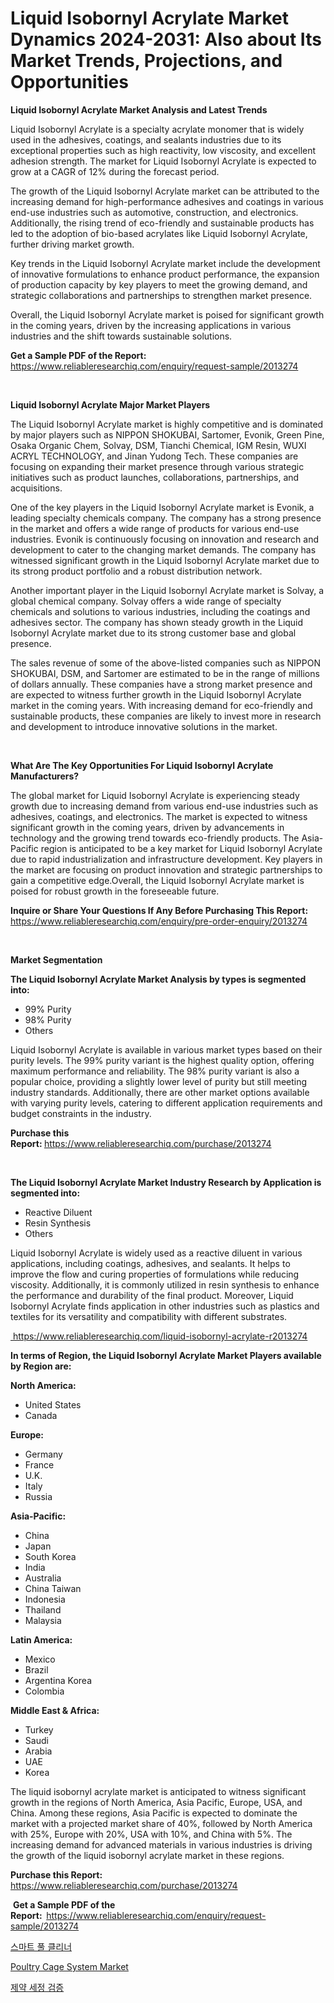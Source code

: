 <p><h1>Liquid Isobornyl Acrylate Market Dynamics 2024-2031: Also about Its Market Trends, Projections, and Opportunities</h1></p><p><strong>Liquid Isobornyl Acrylate Market Analysis and Latest Trends</strong></p>
<p><p>Liquid Isobornyl Acrylate is a specialty acrylate monomer that is widely used in the adhesives, coatings, and sealants industries due to its exceptional properties such as high reactivity, low viscosity, and excellent adhesion strength. The market for Liquid Isobornyl Acrylate is expected to grow at a CAGR of 12% during the forecast period.</p><p>The growth of the Liquid Isobornyl Acrylate market can be attributed to the increasing demand for high-performance adhesives and coatings in various end-use industries such as automotive, construction, and electronics. Additionally, the rising trend of eco-friendly and sustainable products has led to the adoption of bio-based acrylates like Liquid Isobornyl Acrylate, further driving market growth.</p><p>Key trends in the Liquid Isobornyl Acrylate market include the development of innovative formulations to enhance product performance, the expansion of production capacity by key players to meet the growing demand, and strategic collaborations and partnerships to strengthen market presence.</p><p>Overall, the Liquid Isobornyl Acrylate market is poised for significant growth in the coming years, driven by the increasing applications in various industries and the shift towards sustainable solutions.</p></p>
<p><strong>Get a Sample PDF of the Report:&nbsp;</strong> <a href="https://www.reliableresearchiq.com/enquiry/request-sample/2013274">https://www.reliableresearchiq.com/enquiry/request-sample/2013274</a></p>
<p>&nbsp;</p>
<p><strong>Liquid Isobornyl Acrylate Major Market Players</strong></p>
<p><p>The Liquid Isobornyl Acrylate market is highly competitive and is dominated by major players such as NIPPON SHOKUBAI, Sartomer, Evonik, Green Pine, Osaka Organic Chem, Solvay, DSM, Tianchi Chemical, IGM Resin, WUXI ACRYL TECHNOLOGY, and Jinan Yudong Tech. These companies are focusing on expanding their market presence through various strategic initiatives such as product launches, collaborations, partnerships, and acquisitions.</p><p>One of the key players in the Liquid Isobornyl Acrylate market is Evonik, a leading specialty chemicals company. The company has a strong presence in the market and offers a wide range of products for various end-use industries. Evonik is continuously focusing on innovation and research and development to cater to the changing market demands. The company has witnessed significant growth in the Liquid Isobornyl Acrylate market due to its strong product portfolio and a robust distribution network.</p><p>Another important player in the Liquid Isobornyl Acrylate market is Solvay, a global chemical company. Solvay offers a wide range of specialty chemicals and solutions to various industries, including the coatings and adhesives sector. The company has shown steady growth in the Liquid Isobornyl Acrylate market due to its strong customer base and global presence.</p><p>The sales revenue of some of the above-listed companies such as NIPPON SHOKUBAI, DSM, and Sartomer are estimated to be in the range of millions of dollars annually. These companies have a strong market presence and are expected to witness further growth in the Liquid Isobornyl Acrylate market in the coming years. With increasing demand for eco-friendly and sustainable products, these companies are likely to invest more in research and development to introduce innovative solutions in the market.</p></p>
<p>&nbsp;</p>
<p><strong>What Are The Key Opportunities For Liquid Isobornyl Acrylate Manufacturers?</strong></p>
<p><p>The global market for Liquid Isobornyl Acrylate is experiencing steady growth due to increasing demand from various end-use industries such as adhesives, coatings, and electronics. The market is expected to witness significant growth in the coming years, driven by advancements in technology and the growing trend towards eco-friendly products. The Asia-Pacific region is anticipated to be a key market for Liquid Isobornyl Acrylate due to rapid industrialization and infrastructure development. Key players in the market are focusing on product innovation and strategic partnerships to gain a competitive edge.Overall, the Liquid Isobornyl Acrylate market is poised for robust growth in the foreseeable future.</p></p>
<p><strong>Inquire or Share Your Questions If Any Before Purchasing This Report:</strong> <a href="https://www.reliableresearchiq.com/enquiry/pre-order-enquiry/2013274">https://www.reliableresearchiq.com/enquiry/pre-order-enquiry/2013274</a></p>
<p>&nbsp;</p>
<p><strong>Market Segmentation</strong></p>
<p><strong>The Liquid Isobornyl Acrylate Market Analysis by types is segmented into:</strong></p>
<p><ul><li>99% Purity</li><li>98% Purity</li><li>Others</li></ul></p>
<p><p>Liquid Isobornyl Acrylate is available in various market types based on their purity levels. The 99% purity variant is the highest quality option, offering maximum performance and reliability. The 98% purity variant is also a popular choice, providing a slightly lower level of purity but still meeting industry standards. Additionally, there are other market options available with varying purity levels, catering to different application requirements and budget constraints in the industry.</p></p>
<p><strong>Purchase this Report:&nbsp;</strong><a href="https://www.reliableresearchiq.com/purchase/2013274">https://www.reliableresearchiq.com/purchase/2013274</a></p>
<p>&nbsp;</p>
<p><strong>The Liquid Isobornyl Acrylate Market Industry Research by Application is segmented into:</strong></p>
<p><ul><li>Reactive Diluent</li><li>Resin Synthesis</li><li>Others</li></ul></p>
<p><p>Liquid Isobornyl Acrylate is widely used as a reactive diluent in various applications, including coatings, adhesives, and sealants. It helps to improve the flow and curing properties of formulations while reducing viscosity. Additionally, it is commonly utilized in resin synthesis to enhance the performance and durability of the final product. Moreover, Liquid Isobornyl Acrylate finds application in other industries such as plastics and textiles for its versatility and compatibility with different substrates.</p></p>
<p><a href="https://www.reliableresearchiq.com/liquid-isobornyl-acrylate-r2013274">&nbsp;https://www.reliableresearchiq.com/liquid-isobornyl-acrylate-r2013274</a></p>
<p><strong>In terms of Region, the Liquid Isobornyl Acrylate Market Players available by Region are:</strong></p>
<p>
    <p> <strong> North America: </strong>
        <ul>
            <li>United States</li>
            <li>Canada</li>
        </ul>
        </p> 
    <p> <strong> Europe: </strong>
        <ul>
            <li>Germany</li>
            <li>France</li>
            <li>U.K.</li>
            <li>Italy</li>
            <li>Russia</li>
        </ul>
        </p> 
    <p> <strong> Asia-Pacific: </strong>
        <ul>
            <li>China</li>
            <li>Japan</li>
            <li>South Korea</li>
            <li>India</li>
            <li>Australia</li>
            <li>China Taiwan</li>
            <li>Indonesia</li>
            <li>Thailand</li>
            <li>Malaysia</li>
        </ul>
        </p> 
    <p> <strong> Latin America: </strong>
        <ul>
            <li>Mexico</li>
            <li>Brazil</li>
            <li>Argentina Korea</li>
            <li>Colombia</li>
        </ul>
        </p> 
    <p> <strong> Middle East & Africa: </strong>
        <ul>
            <li>Turkey</li>
            <li>Saudi</li>
            <li>Arabia</li>
            <li>UAE</li>
            <li>Korea</li>
        </ul>
    </p>
    </p>
<p><p>The liquid isobornyl acrylate market is anticipated to witness significant growth in the regions of North America, Asia Pacific, Europe, USA, and China. Among these regions, Asia Pacific is expected to dominate the market with a projected market share of 40%, followed by North America with 25%, Europe with 20%, USA with 10%, and China with 5%. The increasing demand for advanced materials in various industries is driving the growth of the liquid isobornyl acrylate market in these regions.</p></p>
<p><strong>Purchase this Report: </strong><a href="https://www.reliableresearchiq.com/purchase/2013274">https://www.reliableresearchiq.com/purchase/2013274</a></p>
<p>&nbsp;<strong>Get a Sample PDF of the Report:&nbsp;&nbsp;</strong><a href="https://www.reliableresearchiq.com/enquiry/request-sample/2013274">https://www.reliableresearchiq.com/enquiry/request-sample/2013274</a></p>
<p><strong></strong></p>
<p><p><a href="https://github.com/emakpiahsopiah/Market-Research-Report-List-1/blob/main/818999110182.md">스마트 풀 클리너</a></p><p><a href="https://github.com/velmabcooper52024/Market-Research-Report-List-1/blob/main/poultry-cage-system-market.md">Poultry Cage System Market</a></p><p><a href="https://github.com/nuekbpymrrz5/Market-Research-Report-List-3/blob/main/676764910183.md">제약 세정 검증</a></p></p>